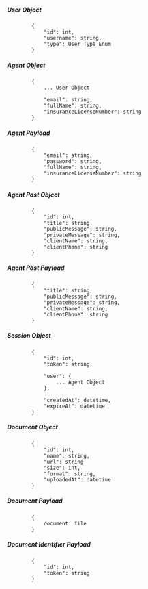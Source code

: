 ##### User Object

            {
                "id": int,
                "username": string,
                "type": User Type Enum
            }
            
            
##### Agent Object

            {
                ... User Object
           
                "email": string,
                "fullName": string,
                "insuranceLicenseNumber": string
            }


##### Agent Payload

            {                
                "email": string,
                "password": string,
                "fullName": string,
                "insuranceLicenseNumber": string
            }


##### Agent Post Object

            {
                "id": int,
                "title": string,
                "publicMessage": string,
                "privateMessage": string,
                "clientName": string,
                "clientPhone": string
            }
            
##### Agent Post Payload

            {
                "title": string,
                "publicMessage": string,
                "privateMessage": string,
                "clientName": string,
                "clientPhone": string
            }


##### Session Object

            {
                "id": int,
                "token": string,
                
                "user": {
                    ... Agent Object
                },
                
                "createdAt": datetime,
                "expireAt": datetime
            }

##### Document Object

            {
                "id": int,
                "name": string,
                "url": string
                "size": int,
                "format": string,
                "uploadedAt": datetime
            }

##### Document Payload

            {
                document: file
            }

##### Document Identifier Payload

            {
                "id": int,
                "token": string
            }